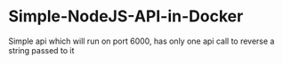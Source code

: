 # Simple-NodeJS-API-in-Docker
Simple api which will run on port 6000, has only one api call to reverse a string passed to it
